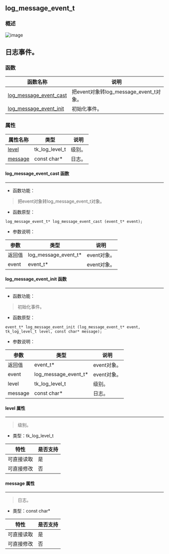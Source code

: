 ## log\_message\_event\_t
### 概述
![image](images/log_message_event_t_0.png)

日志事件。
----------------------------------
### 函数
<p id="log_message_event_t_methods">

| 函数名称 | 说明 | 
| -------- | ------------ | 
| <a href="#log_message_event_t_log_message_event_cast">log\_message\_event\_cast</a> | 把event对象转log_message_event_t对象。 |
| <a href="#log_message_event_t_log_message_event_init">log\_message\_event\_init</a> | 初始化事件。 |
### 属性
<p id="log_message_event_t_properties">

| 属性名称 | 类型 | 说明 | 
| -------- | ----- | ------------ | 
| <a href="#log_message_event_t_level">level</a> | tk\_log\_level\_t | 级别。 |
| <a href="#log_message_event_t_message">message</a> | const char* | 日志。 |
#### log\_message\_event\_cast 函数
-----------------------

* 函数功能：

> <p id="log_message_event_t_log_message_event_cast">把event对象转log_message_event_t对象。

* 函数原型：

```
log_message_event_t* log_message_event_cast (event_t* event);
```

* 参数说明：

| 参数 | 类型 | 说明 |
| -------- | ----- | --------- |
| 返回值 | log\_message\_event\_t* | event对象。 |
| event | event\_t* | event对象。 |
#### log\_message\_event\_init 函数
-----------------------

* 函数功能：

> <p id="log_message_event_t_log_message_event_init">初始化事件。

* 函数原型：

```
event_t* log_message_event_init (log_message_event_t* event, tk_log_level_t level, const char* message);
```

* 参数说明：

| 参数 | 类型 | 说明 |
| -------- | ----- | --------- |
| 返回值 | event\_t* | event对象。 |
| event | log\_message\_event\_t* | event对象。 |
| level | tk\_log\_level\_t | 级别。 |
| message | const char* | 日志。 |
#### level 属性
-----------------------
> <p id="log_message_event_t_level">级别。

* 类型：tk\_log\_level\_t

| 特性 | 是否支持 |
| -------- | ----- |
| 可直接读取 | 是 |
| 可直接修改 | 否 |
#### message 属性
-----------------------
> <p id="log_message_event_t_message">日志。

* 类型：const char*

| 特性 | 是否支持 |
| -------- | ----- |
| 可直接读取 | 是 |
| 可直接修改 | 否 |
